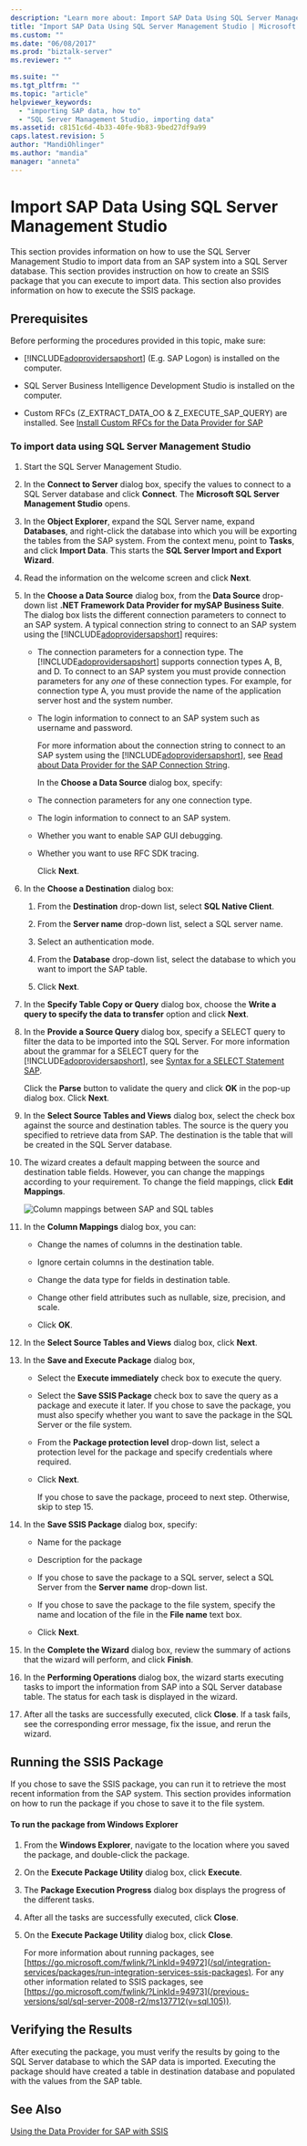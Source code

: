 ```yaml
---
description: "Learn more about: Import SAP Data Using SQL Server Management Studio"
title: "Import SAP Data Using SQL Server Management Studio | Microsoft Docs"
ms.custom: ""
ms.date: "06/08/2017"
ms.prod: "biztalk-server"
ms.reviewer: ""

ms.suite: ""
ms.tgt_pltfrm: ""
ms.topic: "article"
helpviewer_keywords:
  - "importing SAP data, how to"
  - "SQL Server Management Studio, importing data"
ms.assetid: c8151c6d-4b33-40fe-9b83-9bed27df9a99
caps.latest.revision: 5
author: "MandiOhlinger"
ms.author: "mandia"
manager: "anneta"
---
```

# Import SAP Data Using SQL Server Management Studio
This section provides information on how to use the SQL Server Management Studio to import data from an SAP system into a SQL Server database. This section provides instruction on how to create an SSIS package that you can execute to import data. This section also provides information on how to execute the SSIS package.

## Prerequisites
 Before performing the procedures provided in this topic, make sure:

- [!INCLUDE[adoprovidersapshort](../../includes/adoprovidersapshort-md.md)] (E.g. SAP Logon) is installed on the computer. 

- SQL Server Business Intelligence Development Studio is installed on the computer.

- Custom RFCs (Z_EXTRACT_DATA_OO & Z_EXECUTE_SAP_QUERY) are installed. See [Install Custom RFCs for the Data Provider for SAP](../../adapters-and-accelerators/adapter-sap/install-custom-rfcs-for-the-data-provider-for-sap.md)

### To import data using SQL Server Management Studio

1. Start the SQL Server Management Studio.

2. In the **Connect to Server** dialog box, specify the values to connect to a SQL Server database and click **Connect**. The **Microsoft SQL Server Management Studio** opens.

3. In the **Object Explorer**, expand the SQL Server name, expand **Databases**, and right-click the database into which you will be exporting the tables from the SAP system. From the context menu, point to **Tasks**, and click **Import Data**. This starts the **SQL Server Import and Export Wizard**.

4. Read the information on the welcome screen and click **Next**.

5. In the **Choose a Data Source** dialog box, from the **Data Source** drop-down list **.NET Framework Data Provider for mySAP Business Suite**. The dialog box lists the different connection parameters to connect to an SAP system. A typical connection string to connect to an SAP system using the [!INCLUDE[adoprovidersapshort](../../includes/adoprovidersapshort-md.md)] requires:

   - The connection parameters for a connection type. The [!INCLUDE[adoprovidersapshort](../../includes/adoprovidersapshort-md.md)] supports connection types A, B, and D. To connect to an SAP system you must provide connection parameters for any *one* of these connection types. For example, for connection type A, you must provide the name of the application server host and the system number.

   - The login information to connect to an SAP system such as username and password.

     For more information about the connection string to connect to an SAP system using the [!INCLUDE[adoprovidersapshort](../../includes/adoprovidersapshort-md.md)], see [Read about Data Provider for the SAP Connection String](../../adapters-and-accelerators/adapter-sap/read-about-data-provider-types-for-the-sap-connection-string.md).

     In the **Choose a Data Source** dialog box, specify:

   - The connection parameters for any one connection type.

   - The login information to connect to an SAP system.

   - Whether you want to enable SAP GUI debugging.

   - Whether you want to use RFC SDK tracing.

     Click **Next**.

6. In the **Choose a Destination** dialog box:

   1.  From the **Destination** drop-down list, select **SQL Native Client**.

   2.  From the **Server name** drop-down list, select a SQL server name.

   3.  Select an authentication mode.

   4.  From the **Database** drop-down list, select the database to which you want to import the SAP table.

   5.  Click **Next**.

7. In the **Specify Table Copy or Query** dialog box, choose the **Write a query to specify the data to transfer** option and click **Next**.

8. In the **Provide a Source Query** dialog box, specify a SELECT query to filter the data to be imported into the SQL Server. For more information about the grammar for a SELECT query for the [!INCLUDE[adoprovidersapshort](../../includes/adoprovidersapshort-md.md)], see [Syntax for a SELECT Statement SAP](../../adapters-and-accelerators/adapter-sap/syntax-for-a-select-statement-in-sap.md).

    Click the **Parse** button to validate the query and click **OK** in the pop-up dialog box. Click **Next**.

9. In the **Select Source Tables and Views** dialog box, select the check box against the source and destination tables. The source is the query you specified to retrieve data from SAP. The destination is the table that will be created in the SQL Server database.

10. The wizard creates a default mapping between the source and destination table fields. However, you can change the mappings according to your requirement. To change the field mappings, click **Edit Mappings**.

     ![Column mappings between SAP and SQL tables](../../adapters-and-accelerators/adapter-sap/media/73751f74-4cd0-47c6-85ea-de7f507131a0.gif "73751f74-4cd0-47c6-85ea-de7f507131a0")

11. In the **Column Mappings** dialog box, you can:

    -   Change the names of columns in the destination table.

    -   Ignore certain columns in the destination table.

    -   Change the data type for fields in destination table.

    -   Change other field attributes such as nullable, size, precision, and scale.

    -   Click **OK**.

12. In the **Select Source Tables and Views** dialog box, click **Next**.

13. In the **Save and Execute Package** dialog box,

    - Select the **Execute immediately** check box to execute the query.

    - Select the **Save SSIS Package** check box to save the query as a package and execute it later. If you chose to save the package, you must also specify whether you want to save the package in the SQL Server or the file system.

    - From the **Package protection level** drop-down list, select a protection level for the package and specify credentials where required.

    - Click **Next**.

      If you chose to save the package, proceed to next step. Otherwise, skip to step 15.

14. In the **Save SSIS Package** dialog box, specify:

    -   Name for the package

    -   Description for the package

    -   If you chose to save the package to a SQL server, select a SQL Server from the **Server name** drop-down list.

    -   If you chose to save the package to the file system, specify the name and location of the file in the **File name** text box.

    -   Click **Next**.

15. In the **Complete the Wizard** dialog box, review the summary of actions that the wizard will perform, and click **Finish**.

16. In the **Performing Operations** dialog box, the wizard starts executing tasks to import the information from SAP into a SQL Server database table. The status for each task is displayed in the wizard.

17. After all the tasks are successfully executed, click **Close**. If a task fails, see the corresponding error message, fix the issue, and rerun the wizard.

## Running the SSIS Package
 If you chose to save the SSIS package, you can run it to retrieve the most recent information from the SAP system. This section provides information on how to run the package if you chose to save it to the file system.

#### To run the package from Windows Explorer

1. From the **Windows Explorer**, navigate to the location where you saved the package, and double-click the package.

2. On the **Execute Package Utility** dialog box, click **Execute**.

3. The **Package Execution Progress** dialog box displays the progress of the different tasks.

4. After all the tasks are successfully executed, click **Close**.

5. On the **Execute Package Utility** dialog box, click **Close**.

   For more information about running packages, see [https://go.microsoft.com/fwlink/?LinkId=94972](/sql/integration-services/packages/run-integration-services-ssis-packages). For any other information related to SSIS packages, see [https://go.microsoft.com/fwlink/?LinkId=94973](/previous-versions/sql/sql-server-2008-r2/ms137712(v=sql.105)).

## Verifying the Results
 After executing the package, you must verify the results by going to the SQL Server database to which the SAP data is imported. Executing the package should have created a table in destination database and populated with the values from the SAP table.

## See Also
 [Using the Data Provider for SAP with SSIS](../../adapters-and-accelerators/adapter-sap/use-the-data-provider-for-sap-with-ssis.md)
